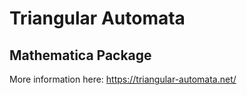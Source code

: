 # Triangular Automata
## Mathematica Package
More information here: https://triangular-automata.net/
